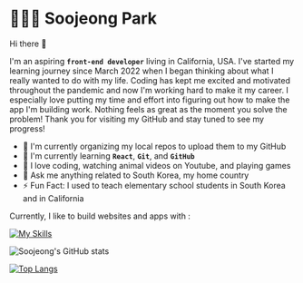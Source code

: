 # 👩🏻‍💻 Soojeong Park

Hi there 👋

I'm an aspiring **`front-end developer`** living in California, USA. I've started my learning journey since March 2022 when I began thinking about what I really wanted to do with my life. Coding has kept me excited and motivated throughout the pandemic and now I'm working hard to make it my career. I especially love putting my time and effort into figuring out how to make the app I'm building work. Nothing feels as great as the moment you solve the problem! Thank you for visiting my GitHub and stay tuned to see my progress!

- 🔭 I'm currently organizing my local repos to upload them to my GitHub
- 🌱 I'm currently learning **`React`**, **`Git`**, and **`GitHub`**
- 🤩 I love coding, watching animal videos on Youtube, and playing games
- 💬 Ask me anything related to South Korea, my home country
- ⚡️ Fun Fact: I used to teach elementary school students in South Korea and in California

Currently, I like to build websites and apps with :

[![My Skills](https://skillicons.dev/icons?i=html,css,js,git)](https://skillicons.dev)

![Soojeong's GitHub stats](https://github-readme-stats.vercel.app/api?username=soojeong-park-ca&show_icons=true&theme=tokyonight)

[![Top Langs](https://github-readme-stats.vercel.app/api/top-langs/?username=soojeong-park-ca&theme=tokyonight)](https://github.com/anuraghazra/github-readme-stats)
